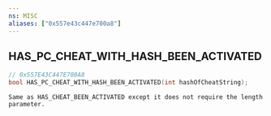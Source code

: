 ```yaml
---
ns: MISC
aliases: ["0x557e43c447e700a8"]
---
```

## HAS_PC_CHEAT_WITH_HASH_BEEN_ACTIVATED

```c
// 0x557E43C447E700A8
bool HAS_PC_CHEAT_WITH_HASH_BEEN_ACTIVATED(int hashOfCheatString);
```

```
Same as HAS_CHEAT_BEEN_ACTIVATED except it does not require the length parameter.
```
